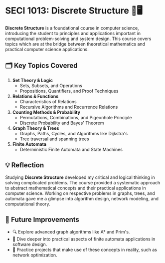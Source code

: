 # SECI 1013: Discrete Structure 🔢🖥️

**Discrete Structure** is a foundational course in computer science, introducing the student to principles and applications important in computational problem-solving and system design. This course covers topics which are at the bridge between theoretical mathematics and practical computer science applications.

## 🗂️ **Key Topics Covered**
1. **Set Theory & Logic**  
   - Sets, Subsets, and Operations  
   - Propositions, Quantifiers, and Proof Techniques  
2. **Relations & Functions**  
   - Characteristics of Relations  
   - Recursive Algorithms and Recurrence Relations  
3. **Counting Methods & Probability**  
   - Permutations, Combinations, and Pigeonhole Principle  
   - Discrete Probability and Bayes' Theorem  
4. **Graph Theory & Trees**  
   - Graphs, Paths, Cycles, and Algorithms like Dijkstra's  
   - Tree traversal and spanning trees  
5. **Finite Automata**  
   - Deterministic Finite Automata and State Machines  



## 💡 **Reflection**
Studying **Discrete Structure** developed my critical and logical thinking in solving complicated problems. The course provided a systematic approach to abstract mathematical concepts and their practical applications in computer science. Working on respective problems in graphs, trees, and automata gave me a glimpse into algorithm design, network modeling, and computational theory.
## 🌟 **Future Improvements**
- 🔍 Explore advanced graph algorithms like A* and Prim's.  
- 🧩 Dive deeper into practical aspects of finite automata applications in software design. 
- 🤝 Practice projects that make use of these concepts in reality, such as network optimization.

